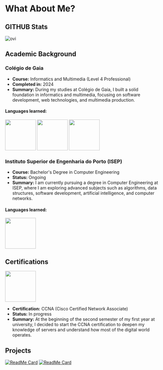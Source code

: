 # What About Me?  

## GITHUB Stats
<img src="https://github-readme-stats.vercel.app/api/top-langs?username=Rafael-Vi&show_icons=true&locale=en&layout=compact&theme=chartreuse-dark" alt="ovi" />

## Academic Background  

### Colégio de Gaia

- **Course:** Informatics and Multimedia (Level 4 Professional)  
- **Completed in:** 2024  
- **Summary:** During my studies at Colégio de Gaia, I built a solid foundation in informatics and multimedia, focusing on software development, web technologies, and multimedia production.

#### Languages learned: 
<img src="https://github.com/user-attachments/assets/6691a8c0-6f5f-4276-bd23-a0e8e10549f3" width="100" />
<img src="https://upload.wikimedia.org/wikipedia/commons/4/4f/Csharp_Logo.png" width="100" />
<img src="https://upload.wikimedia.org/wikipedia/commons/thumb/4/40/VB.NET_Logo.svg/2048px-VB.NET_Logo.svg.png" width="100" />

### Instituto Superior de Engenharia do Porto (ISEP)  
- **Course:** Bachelor's Degree in Computer Engineering  
- **Status:** Ongoing  
- **Summary:** I am currently pursuing a degree in Computer Engineering at ISEP, where I am exploring advanced subjects such as algorithms, data structures, software development, artificial intelligence, and computer networks.

#### Languages learned: 
<img src="https://github.com/user-attachments/assets/e6ad9276-a7ab-4f0b-b3ab-ed831dc3f014" width="100" />


## Certifications  

<img src="https://encrypted-tbn0.gstatic.com/images?q=tbn:ANd9GcTDJdS1Fr1EZD7URKSYLLYBT4d5lW8b7ldaIw&s" width="100" />

- **Certification:** CCNA (Cisco Certified Network Associate)  
- **Status:** In progress  
- **Summary:** At the beginning of the second semester of my first year at university, I decided to start the CCNA certification to deepen my knowledge of servers and understand how most of the digital world operates.  

## Projects  
[![ReadMe Card](https://github-readme-stats.vercel.app/api/pin/?username=Rafael-Vi&repo=LEI-PROJECTS)](https://github.com/Rafael-Vi/LEI-PROJECTS)
[![ReadMe Card](https://github-readme-stats.vercel.app/api/pin/?username=Rafael-Vi&repo=EIGENFACES-JAVA_PROJECT)](https://github.com/Rafael-Vi/EIGENFACES-JAVA_PROJECT)
